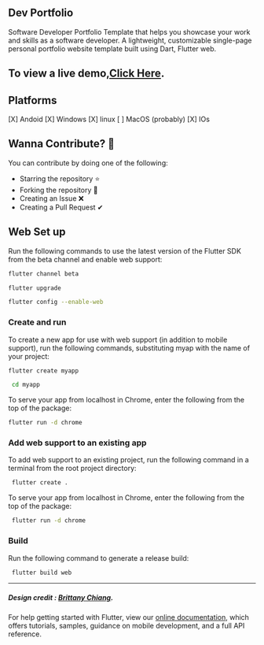 
## Dev Portfolio


Software Developer Portfolio Template that helps you showcase your work and skills as a software developer. A lightweight, customizable single-page personal portfolio website template built using Dart, Flutter web.




## To view a live demo,[Click Here](https://champ96k.github.io).



##  Platforms
   [X]    Andoid
   [X]    Windows
   [X]    linux
   [ ]    MacOS (probably)
   [X]    IOs
   
   
##  Wanna Contribute? 🚀
  You can contribute by doing one of the following:
  - Starring the repository ⭐
  - Forking the repository 🍴
  - Creating an Issue ❌
  - Creating a Pull Request ✔


## Web Set up
  Run the following commands to use the latest version of the Flutter SDK from the beta channel and enable web support:

```bash
flutter channel beta
```
```bash
flutter upgrade
```
```bash
flutter config --enable-web
```
### Create and run
  To create a new app for use with web support (in addition to mobile support), run the following commands, substituting myap   with the name of your project:

```bash
flutter create myapp
```
```bash
 cd myapp
 ```
To serve your app from localhost in Chrome, enter the following from the top of the package:

```bash
flutter run -d chrome
```

### Add web support to an existing app
To add web support to an existing project, run the following command in a terminal from the root project directory:
```zsh
 flutter create .
 ```
To serve your app from localhost in Chrome, enter the following from the top of the package:

``` bash
 flutter run -d chrome
```
### Build
Run the following command to generate a release build:

```bash
 flutter build web
 ```
 
 
***




##### Design credit : [Brittany Chiang](https://www.linkedin.com/in/bchiang7/).


For help getting started with Flutter, view our
[online documentation](https://flutter.dev/docs), which offers tutorials,
samples, guidance on mobile development, and a full API reference.
